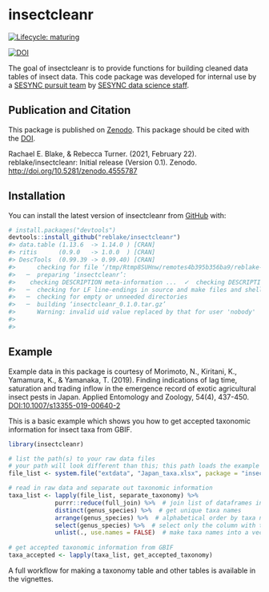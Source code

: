 
<!-- README.md is generated from README.Rmd. Please edit that file -->

# insectcleanr

<!-- badges: start -->

[![Lifecycle:
maturing](https://img.shields.io/badge/lifecycle-maturing-blue.svg)](https://www.tidyverse.org/lifecycle/#maturing)

[![DOI](https://zenodo.org/badge/314375251.svg)](https://zenodo.org/badge/latestdoi/314375251)
<!-- badges: end -->

The goal of insectcleanr is to provide functions for building cleaned
data tables of insect data. This code package was developed for internal
use by a [SESYNC pursuit team](https://www.sesync.org/project/propose-a-pursuit/global-socioeconomic-drivers-of-insect-invasions) by [SESYNC data science staff](https://cyberhelp.sesync.org).

## Publication and Citation

This package is published on [Zenodo](https://zenodo.org/record/4555787). This package should be
cited with the [DOI](https://doi.org/10.5281/zenodo.4555787).

Rachael E. Blake, & Rebecca Turner. (2021, February 22). reblake/insectcleanr: Initial release (Version 0.1). Zenodo. http://doi.org/10.5281/zenodo.4555787

## Installation

You can install the latest version of insectcleanr from
[GitHub](https://github.com/reblake/insectcleanr) with:

``` r
# install.packages("devtools")
devtools::install_github("reblake/insectcleanr")
#> data.table (1.13.6  -> 1.14.0 ) [CRAN]
#> ritis      (0.9.0   -> 1.0.0  ) [CRAN]
#> DescTools  (0.99.39 -> 0.99.40) [CRAN]
#>      checking for file ‘/tmp/Rtmp8SUHnw/remotes4b395b356ba9/reblake-insectcleanr-18791ee/DESCRIPTION’ ...  ✓  checking for file ‘/tmp/Rtmp8SUHnw/remotes4b395b356ba9/reblake-insectcleanr-18791ee/DESCRIPTION’
#>   ─  preparing ‘insectcleanr’:
#>    checking DESCRIPTION meta-information ...  ✓  checking DESCRIPTION meta-information
#>   ─  checking for LF line-endings in source and make files and shell scripts
#>   ─  checking for empty or unneeded directories
#>   ─  building ‘insectcleanr_0.1.0.tar.gz’
#>      Warning: invalid uid value replaced by that for user 'nobody'
#>      
#> 
```

## Example

Example data in this package is courtesy of Morimoto, N., Kiritani, K.,
Yamamura, K., & Yamanaka, T. (2019). Finding indications of lag time,
saturation and trading inflow in the emergence record of exotic
agricultural insect pests in Japan. Applied Entomology and Zoology,
54(4), 437-450.
[DOI:10.1007/s13355-019-00640-2](https://doi.org/10.1007/s13355-019-00640-2)

This is a basic example which shows you how to get accepted taxonomic
information for insect taxa from GBIF.

``` r
library(insectcleanr)

# list the path(s) to your raw data files
# your path will look different than this; this path loads the example data included in this package
file_list <- system.file("extdata", "Japan_taxa.xlsx", package = "insectcleanr", mustWork = TRUE)

# read in raw data and separate out taxonomic information
taxa_list <- lapply(file_list, separate_taxonomy) %>%
             purrr::reduce(full_join) %>%  # join list of dataframes into one dataframe
             distinct(genus_species) %>%  # get unique taxa names
             arrange(genus_species) %>%  # alphabetical order by taxa name
             select(genus_species) %>%  # select only the column with taxa names
             unlist(., use.names = FALSE)  # make taxa names into a vector
              
# get accepted taxonomic information from GBIF
taxa_accepted <- lapply(taxa_list, get_accepted_taxonomy)
```

A full workflow for making a taxonomy table and other tables is
available in the vignettes.
